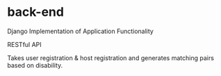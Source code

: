 # back-end

Django Implementation of Application Functionality 

RESTful API 

Takes user registration & host registration and generates matching pairs based on disability. 
